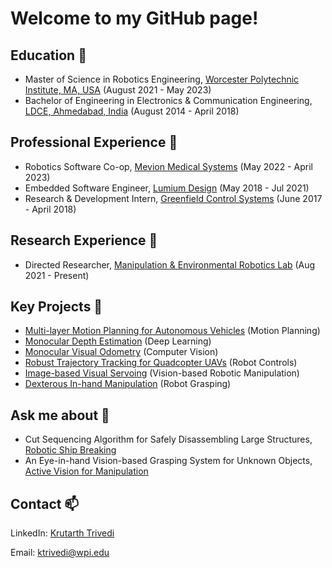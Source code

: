 # Welcome to my GitHub page!

## Education 🌱
- Master of Science in Robotics Engineering, [Worcester Polytechnic Institute, MA, USA](https://www.wpi.edu/) (August 2021 - May 2023) 
- Bachelor of Engineering in Electronics & Communication Engineering, [LDCE, Ahmedabad, India](https://ldce.ac.in/) (August 2014 - April 2018)

## Professional Experience 🌱
- Robotics Software Co-op, [Mevion Medical Systems](https://www.mevion.com/) (May 2022 - April 2023)
- Embedded Software Engineer, [Lumium Design](https://lumiumdesign.com/) (May 2018 - Jul 2021)
- Research & Development Intern, [Greenfield Control Systems](http://www.greenfieldcontrol.com/) (June 2017 - April 2018)

## Research Experience 🌱
- Directed Researcher, [Manipulation & Environmental Robotics Lab](https://wp.wpi.edu/merlab/) (Aug 2021 - Present)

## Key Projects 🔭
- [Multi-layer Motion Planning for Autonomous Vehicles](https://github.com/kt-krutarthtrivedi/Multi-Layer-Motion-Planning-For-Autonomous-Vehicles) (Motion Planning)
- [Monocular Depth Estimation](https://github.com/kt-krutarthtrivedi/Monocular-Depth-Estimation) (Deep Learning)
- [Monocular Visual Odometry](https://github.com/kt-krutarthtrivedi/Monocular-Visual-Odometry) (Computer Vision)
- [Robust Trajectory Tracking for Quadcopter UAVs](https://github.com/kt-krutarthtrivedi/Robust-Trajectory-Tracking-for-Quadcopter-UAVs) (Robot Controls)
- [Image-based Visual Servoing](https://github.com/kt-krutarthtrivedi/Image-Based-Visual-Servoing) (Vision-based Robotic Manipulation)
- [Dexterous In-hand Manipulation](https://github.com/kt-krutarthtrivedi/VBRM-Dexterous-Manipulation) (Robot Grasping)

## Ask me about 💬
- Cut Sequencing Algorithm for Safely Disassembling Large Structures, [Robotic Ship Breaking](https://wp.wpi.edu/merlab/robotic-metal-scrap-cutting/)
- An Eye-in-hand Vision-based Grasping System for Unknown Objects, [Active Vision for Manipulation](https://wp.wpi.edu/merlab/active-vision-for-manipulation/)

## Contact 📫
LinkedIn: [Krutarth Trivedi](https://www.linkedin.com/in/krutarth-a-trivedi/)

Email: ktrivedi@wpi.edu


<!--
**kt-krutarthtrivedi/kt-krutarthtrivedi** is a ✨ _special_ ✨ repository because its `README.md` (this file) appears on your GitHub profile.

Here are some ideas to get you started:

- 🔭 I’m currently working on ...
- 🌱 I’m currently learning ...
- 👯 I’m looking to collaborate on ...
- 🤔 I’m looking for help with ...
- 💬 Ask me about ...
- 📫 How to reach me: ...
- 😄 Pronouns: ...
- ⚡ Fun fact: ...
-->
